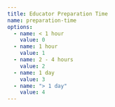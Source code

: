 ```yaml
---
title: Educator Preparation Time
name: preparation-time
options:
  - name: < 1 hour
    value: 0
  - name: 1 hour
    value: 1
  - name: 2 - 4 hours
    value: 2
  - name: 1 day
    value: 3
  - name: "> 1 day"
    value: 4
---
```

